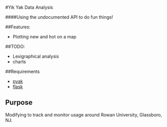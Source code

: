 #Yik Yak Data Analysis

####Using the undocumented API to do fun things!

##Features:
* Plotting new and hot on a map

##TODO:
* Lexigraphical analysis
* charts

##Requirements
* [pyak](https://github.com/jaredmichaelsmith/pyak)
* [flask](http://flask.pocoo.org/)

## Purpose
Modifying to track and monitor usage around Rowan University, Glassboro, NJ.

